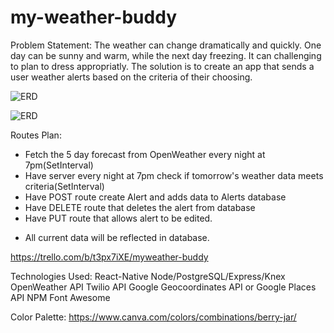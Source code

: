 # my-weather-buddy

Problem Statement: The weather can change dramatically and quickly. One day can be sunny and warm, while the next day freezing. It can challenging to plan to dress appropriatly. The solution is to create an app that sends a user weather alerts based on the criteria of their choosing.

![ERD]("./src/components/assets/ERD.png")

![ERD](/components/assets/ERD.png?raw=true "my-weather-buddy-ERD")

Routes Plan:
- Fetch the 5 day forecast from OpenWeather every night at 7pm(SetInterval)
- Have server every night at 7pm check if tomorrow's weather data meets criteria(SetInterval)
- Have POST route create Alert and adds data to Alerts database
- Have DELETE route that deletes the alert from database
- Have PUT route that allows alert to be edited.
* All current data will be reflected in database.

https://trello.com/b/t3px7iXE/myweather-buddy

Technologies Used:
React-Native
Node/PostgreSQL/Express/Knex
OpenWeather API
Twilio API
Google Geocoordinates API or Google Places API
NPM Font Awesome

Color Palette:
https://www.canva.com/colors/combinations/berry-jar/

